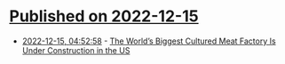 # [Published on 2022-12-15](index.md)

* [2022-12-15, 04:52:58](https://news.ycombinator.com/item?id=33995363) - [The World’s Biggest Cultured Meat Factory Is Under Construction in the US](https://singularityhub.com/2022/12/14/the-worlds-biggest-cultured-meat-factory-is-now-under-construction-in-the-us/)
